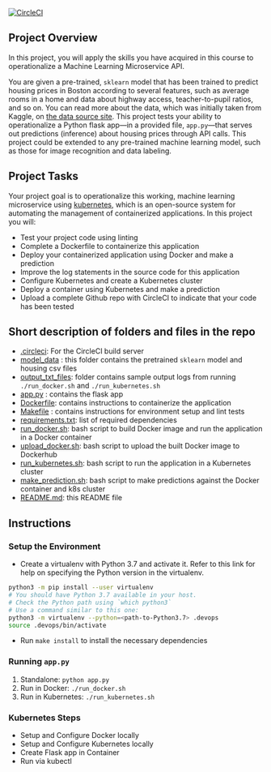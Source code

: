 [![CircleCI](https://dl.circleci.com/status-badge/img/gh/kingsabru/project-ml-microservice-kubernetes/tree/main.svg?style=svg)](https://dl.circleci.com/status-badge/redirect/gh/kingsabru/project-ml-microservice-kubernetes/tree/main)

## Project Overview

In this project, you will apply the skills you have acquired in this course to operationalize a Machine Learning Microservice API. 

You are given a pre-trained, `sklearn` model that has been trained to predict housing prices in Boston according to several features, such as average rooms in a home and data about highway access, teacher-to-pupil ratios, and so on. You can read more about the data, which was initially taken from Kaggle, on [the data source site](https://www.kaggle.com/c/boston-housing). This project tests your ability to operationalize a Python flask app—in a provided file, `app.py`—that serves out predictions (inference) about housing prices through API calls. This project could be extended to any pre-trained machine learning model, such as those for image recognition and data labeling.

## Project Tasks

Your project goal is to operationalize this working, machine learning microservice using [kubernetes](https://kubernetes.io/), which is an open-source system for automating the management of containerized applications. In this project you will:
* Test your project code using linting
* Complete a Dockerfile to containerize this application
* Deploy your containerized application using Docker and make a prediction
* Improve the log statements in the source code for this application
* Configure Kubernetes and create a Kubernetes cluster
* Deploy a container using Kubernetes and make a prediction
* Upload a complete Github repo with CircleCI to indicate that your code has been tested

## Short description of folders and files in the repo

* [.circleci](/project-ml-microservice-kubernetes/.circleci): For the CircleCI build server
* [model_data](/project-ml-microservice-kubernetes/model_data) : this folder contains the pretrained `sklearn` model and housing csv files
* [output_txt_files](/project-ml-microservice-kubernetes/output_txt_files): folder contains sample output logs from running `./run_docker.sh` and `./run_kubernetes.sh`
* [app.py](/project-ml-microservice-kubernetes/app.py) : contains the flask app
* [Dockerfile](/project-ml-microservice-kubernetes/app.py): contains instructions to containerize the application
* [Makefile](/project-ml-microservice-kubernetes/Makefile) : contains instructions for environment setup and lint tests
* [requirements.txt](/project-ml-microservice-kubernetes/requirements.txt): list of required dependencies
* [run_docker.sh](/project-ml-microservice-kubernetes/run_docker.sh): bash script to build Docker image and run the application in a Docker container
* [upload_docker.sh](/project-ml-microservice-kubernetes/upload_docker.sh): bash script to upload the built Docker image to Dockerhub
* [run_kubernetes.sh](/project-ml-microservice-kubernetes/run_kubernetes.sh): bash script to run the application in a Kubernetes cluster
* [make_prediction.sh](/project-ml-microservice-kubernetes/make_prediction.sh): bash script to make predictions against the Docker container and k8s cluster
* [README.md](/project-ml-microservice-kubernetes/README.md): this README file

## Instructions

### Setup the Environment

* Create a virtualenv with Python 3.7 and activate it. Refer to this link for help on specifying the Python version in the virtualenv. 
```bash
python3 -m pip install --user virtualenv
# You should have Python 3.7 available in your host. 
# Check the Python path using `which python3`
# Use a command similar to this one:
python3 -m virtualenv --python=<path-to-Python3.7> .devops
source .devops/bin/activate
```
* Run `make install` to install the necessary dependencies

### Running `app.py`

1. Standalone:  `python app.py`
2. Run in Docker:  `./run_docker.sh`
3. Run in Kubernetes:  `./run_kubernetes.sh`

### Kubernetes Steps

* Setup and Configure Docker locally
* Setup and Configure Kubernetes locally
* Create Flask app in Container
* Run via kubectl
